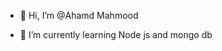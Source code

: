 - 👋 Hi, I’m @Ahamd Mahmood

- 🌱 I’m currently learning Node js and mongo db


<!---
Ahamd-code/Ahamd-code is a ✨ special ✨ repository because its `README.md` (this file) appears on your GitHub profile.
You can click the Preview link to take a look at your changes.
--->
